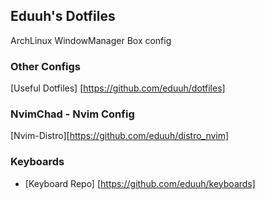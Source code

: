 ## Eduuh's Dotfiles

ArchLinux WindowManager Box config

### Other Configs

[Useful Dotfiles] [https://github.com/eduuh/dotfiles]


### NvimChad - Nvim Config

[Nvim-Distro][https://github.com/eduuh/distro_nvim]

### Keyboards

* [Keyboard Repo] [https://github.com/eduuh/keyboards]
